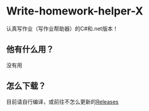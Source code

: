 # Write-homework-helper-X
认真写作业（写作业帮助器）的C#和.net版本！
## 他有什么用？
没有用
## 怎么下载？
目前请自行编译，或前往不怎么更新的[Releases](https://github.com/xiaojiangxj233/Write-homework-helper-X/releases)
